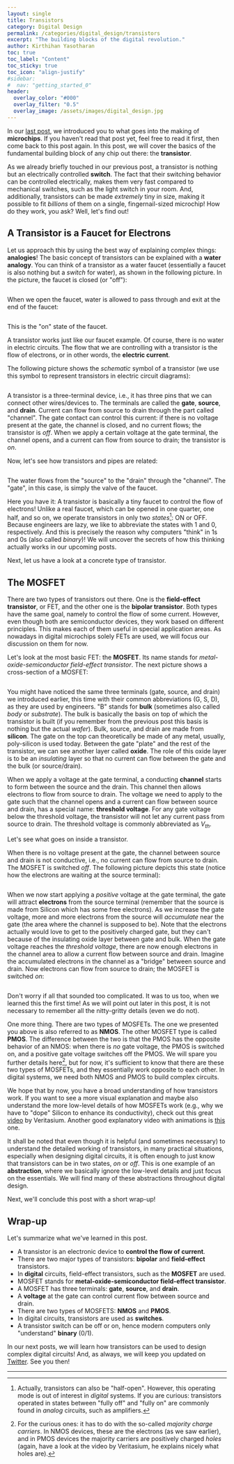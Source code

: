 ```yaml
---
layout: single
title: Transistors
category: Digital Design
permalink: /categories/digital_design/transistors
excerpt: "The building blocks of the digital revolution."
author: Kirthihan Yasotharan
toc: true
toc_label: "Content"
toc_sticky: true
toc_icon: "align-justify"
#sidebar:
#  nav: "getting_started_0"
header:
  overlay_color: "#000"
  overlay_filter: "0.5"
  overlay_image: /assets/images/digital_design.jpg
---
```


In our [last post](/categories/digital_design/intro), we introduced you to what
goes into the making of **microchips**. If you haven't read that post yet, feel
free to read it first, then come back to this post again. In this post, we will
cover the basics of the fundamental building block of any chip out there: the
**transistor**.

As we already briefly touched in our previous post, a transistor is nothing but
an electrically controlled **switch**. The fact that their switching behavior
can be controlled electrically, makes them very fast compared to mechanical
switches, such as the light switch in your room. And, additionally, transistors
can be made _extremely_ tiny in size, making it possible to fit _billions_ of
them on a single, fingernail-sized microchip! How do they work, you ask? Well,
let's find out!

## A Transistor is a Faucet for Electrons

Let us approach this by using the best way of explaining complex things:
**analogies**! The basic concept of transistors can be explained with a **water
analogy**. You can think of a transistor as a water faucet (essentially a faucet
is also nothing but a _switch_ for water), as shown in the following picture. In
the picture, the faucet is closed (or "off"):

<figure class="img-center" style="width:50%">
  <img src="/assets/images/dd_00002-faucet-closed.png" alt="">
  <!-- <figcaption class="figure-caption text-center">Microchips</figcaption> -->
</figure>

When we open the faucet, water is allowed to pass through and exit at the end of
the faucet:

<figure class="img-center" style="width:50%">
  <img src="/assets/images/dd_00002-faucet-open.png" alt="">
  <!-- <figcaption class="figure-caption text-center">Microchips</figcaption> -->
</figure>

This is the "on" state of the faucet.

A transistor works just like our faucet example. Of course, there is no water in
electric circuits. The flow that we are controlling with a transistor is the
flow of electrons, or in other words, the **electric current**.

The following picture shows the _schematic_ symbol of a transistor (we use this
symbol to represent transistors in electric circuit diagrams):

<figure class="img-center" style="width:50%">
  <img src="/assets/images/dd_00002-mosfet-schematic.png" alt="">
  <!-- <figcaption class="figure-caption text-center">Microchips</figcaption> -->
</figure>

A transistor is a three-terminal device, i.e., it has three pins that we can
connect other wires/devices to. The terminals are called the **gate**,
**source**, and **drain**. Current can flow from source to drain through the
part called "channel". The gate contact can control this current: if there is no
voltage present at the gate, the channel is closed, and no current flows; the
transistor is _off_. When we apply a certain voltage at the gate terminal, the
channel opens, and a current can flow from source to drain; the transistor is
_on_.

Now, let's see how transistors and pipes are related:

<figure class="img-center" style="width:50%">
  <img src="/assets/images/dd_00002-faucet-mosfet.png" alt="">
  <!-- <figcaption class="figure-caption text-center">Microchips</figcaption> -->
</figure>

The water flows from the "source" to the "drain" through the "channel". The
"gate", in this case, is simply the valve of the faucet.

Here you have it: A transistor is basically a tiny faucet to control the flow of
electrons! Unlike a real faucet, which can be opened in one quarter, one half,
and so on, we operate transistors in only two _states_[^1]: ON or OFF. Because
engineers are lazy, we like to abbreviate the states with 1 and 0, respectively.
And this is precisely the reason why computers "think" in 1s and 0s (also called
_binary_)! We will uncover the secrets of how this thinking actually works in
our upcoming posts.

<!--
todo:

- halb offen gibts auch bei transistoren ✔
- nicht jeder transistor wird über eine spannung gesteuert

[todo] Just for completeness: there are also transistors that use a current flow
instead of a voltage to control

-->

Next, let us have a look at a concrete type of transistor.

[^1]:
    Actually, transistors can also be "half-open". However, this operating mode
    is out of interest in _digital_ systems. If you are curious: transistors
    operated in states between "fully off" and "fully on" are commonly found in
    _analog_ circuits, such as amplifiers.

## The MOSFET

There are two types of transistors out there. One is the **field-effect
transistor**, or FET, and the other one is the **bipolar transistor**. Both
types have the same goal, namely to control the flow of some current. However,
even though both are semiconductor devices, they work based on different
principles. This makes each of them useful in special application areas. As
nowadays in digital microchips solely FETs are used, we will focus our
discussion on them for now.

Let's look at the most basic FET: the **MOSFET**. Its name stands for
_metal-oxide-semiconductor field-effect transistor_. The next picture shows a
cross-section of a MOSFET:

<figure class="img-center" style="width:50%">
  <img src="/assets/images/dd_00002-mosfet-cross-section.png" alt="">
  <!-- <figcaption class="figure-caption text-center">Microchips</figcaption> -->
</figure>

You might have noticed the same three terminals (gate, source, and drain) we
introduced earlier, this time with their common abbreviations (G, S, D), as they
are used by engineers. "B" stands for **bulk** (sometimes also called _body_ or
_substrate_). The bulk is basically the basis on top of which the transistor is
built (if you remember from the previous post this basis is nothing but the
actual _wafer_). Bulk, source, and drain are made from **silicon**. The gate on
the top can theoretically be made of any metal, usually, poly-silicon is used
today. Between the gate "plate" and the rest of the transistor, we can see
another layer called **oxide**. The role of this oxide layer is to be an
_insulating_ layer so that no current can flow between the gate and the bulk (or
source/drain).

When we apply a voltage at the gate terminal, a conducting **channel** starts to
form between the source and the drain. This channel then allows electrons to
flow from source to drain. The voltage we need to apply to the gate such that
the channel opens and a current can flow between source and drain, has a special
name: **threshold voltage**. For any gate voltage below the threshold voltage,
the transistor will not let any current pass from source to drain. The threshold
voltage is commonly abbreviated as $V_{th}$.

Let's see what goes on inside a transistor.

When there is no voltage present at the gate, the channel between source and
drain is not conductive, i.e., no current can flow from source to drain. The
MOSFET is switched _off_. The following picture depicts this state (notice how
the electrons are waiting at the source terminal):

<figure class="img-center" style="width:50%">
  <img src="/assets/images/dd_00002-mosfet-channel-off.png" alt="">
  <!-- <figcaption class="figure-caption text-center">Microchips</figcaption> -->
</figure>

When we now start applying a _positive_ voltage at the gate terminal, the gate
will attract **electrons** from the source terminal (remember that the source is
made from Silicon which has some free electrons). As we increase the gate
voltage, more and more electrons from the source will _accumulate_ near the gate
(the area where the channel is supposed to be). Note that the electrons actually
would love to get to the positively charged gate, but they can't because of the
insulating oxide layer between gate and bulk. When the gate voltage reaches the
_threshold voltage_, there are now enough electrons in the channel area to allow
a current flow between source and drain. Imagine the accumulated electrons in
the channel as a "bridge" between source and drain. Now electrons can flow from
source to drain; the MOSFET is switched _on_:

<figure class="img-center" style="width:50%">
  <img src="/assets/images/dd_00002-mosfet-channel-on.png" alt="">
  <!-- <figcaption class="figure-caption text-center">Microchips</figcaption> -->
</figure>

Don't worry if all that sounded too complicated. It was to us too, when we
learned this the first time! As we will point out later in this post, it is not
necessary to remember all the nitty-gritty details (even we do not).

One more thing. There are two types of MOSFETs. The one we presented you above
is also referred to as **NMOS**. The other MOSFET type is called **PMOS**. The
difference between the two is that the PMOS has the opposite behavior of an
NMOS: when there is _no_ gate voltage, the PMOS is switched on, and a positive
gate voltage switches off the PMOS. We will spare you further details here[^2],
but for now, it's sufficient to know that there are these two types of MOSFETs,
and they essentially work opposite to each other. In digital systems, we need
both NMOS and PMOS to build complex circuits.

We hope that by now, you have a broad understanding of how transistors work. If
you want to see a more visual explanation and maybe also understand the more
low-level details of how MOSFETs work (e.g., why we have to "dope" Silicon to
enhance its conductivity), check out this great
[video](https://www.youtube.com/watch?v=IcrBqCFLHIY) by Veritasium. Another good
explanatory video with animations is
[this](https://www.youtube.com/watch?v=Bfvyj88Hs_o) one.

It shall be noted that even though it is helpful (and sometimes necessary) to
understand the detailed working of transistors, in many practical situations,
especially when designing digital circuits, it is often enough to just know that
transistors can be in two states, _on_ or _off_. This is one example of an
**abstraction**, where we basically ignore the low-level details and just focus
on the essentials. We will find many of these abstractions throughout digital
design.

Next, we'll conclude this post with a short wrap-up!

[^2]:
    For the curious ones: it has to do with the so-called _majority charge
    carriers_. In NMOS devices, these are the electrons (as we saw earlier), and
    in PMOS devices the majority carriers are positively charged _holes_ (again,
    have a look at the video by Veritasium, he explains nicely what holes are).

## Wrap-up

Let's summarize what we've learned in this post.

- A transistor is an electronic device to **control the flow of current**.
- There are two major types of transistors: **bipolar** and **field-effect**
  transistors.
- In **digital** circuits, field-effect transistors, such as the **MOSFET** are
  used.
- MOSFET stands for **metal-oxide-semiconductor field-effect transistor**.
- A MOSFET has three terminals: **gate**, **source**, and **drain**.
- A **voltage** at the gate can control current flow between source and drain.
- There are two types of MOSFETS: **NMOS** and **PMOS**.
- In digital circuits, transistors are used as **switches**.
- A transistor switch can be off or on, hence modern computers only "understand"
  **binary** (0/1).

In our next posts, we will learn how transistors can be used to design complex
digital circuits! And, as always, we will keep you updated on
[Twitter](https://twitter.com/bitsandvolts). See you then!

---
